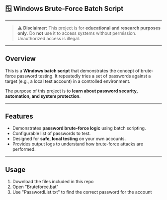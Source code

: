 ## 🪟 Windows Brute-Force Batch Script

---

> ⚠️ **Disclaimer:** This project is for **educational and research purposes only**. Do **not** use it to access systems without permission. Unauthorized access is illegal.

---

## Overview

This is a **Windows batch script** that demonstrates the concept of brute-force password testing. It repeatedly tries a set of passwords against a target (e.g., a local test account) in a controlled environment.  

The purpose of this project is to **learn about password security, automation, and system protection**.

---

## Features

- Demonstrates **password brute-force logic** using batch scripting.
- Configurable list of passwords to test.
- Designed for **safe, local testing** on your own accounts.
- Provides output logs to understand how brute-force attacks are performed.

---

## Usage

1. Download the files included in this repo
2. Open "Bruteforce.bat"
3. Use "PasswordList.txt" to find the correct password for the account


